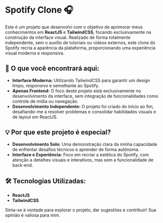 # Spotify Clone 🎧

Este é um projeto que desenvolvi com o objetivo de aprimorar meus conhecimentos em **ReactJS** e **TailwindCSS**, focando exclusivamente na construção da interface visual. Realizado de forma totalmente independente, sem o auxílio de tutoriais ou vídeos externos, este clone do Spotify recria a aparência da plataforma, proporcionando uma experiência visual moderna e responsiva.

## 🚀 O que você encontrará aqui:

- **Interface Moderna:** Utilizando TailwindCSS para garantir um design limpo, responsivo e semelhante ao Spotify.
- **Apenas Frontend:** O foco deste projeto está exclusivamente no desenvolvimento da interface, sem integração de funcionalidades como controle de mídia ou navegação.
- **Desenvolvimento Independente:** O projeto foi criado do início ao fim, desafiando-me a resolver problemas e consolidar habilidades visuais e de layout em ReactJS.

## 💡 Por que este projeto é especial?

- **Desenvolvimento Solo:** Uma demonstração clara da minha capacidade de enfrentar desafios técnicos e aprender de forma autônoma.
- **Interface e Experiência:** Foco em recriar a estética do Spotify, com atenção a detalhes visuais e interativos, mas sem a funcionalidade de back-end.

## 🛠️ Tecnologias Utilizadas:

- **ReactJS**
- **TailwindCSS**

Sinta-se à vontade para explorar o projeto, dar sugestões e contribuir! Sua opinião é valiosa para mim.
